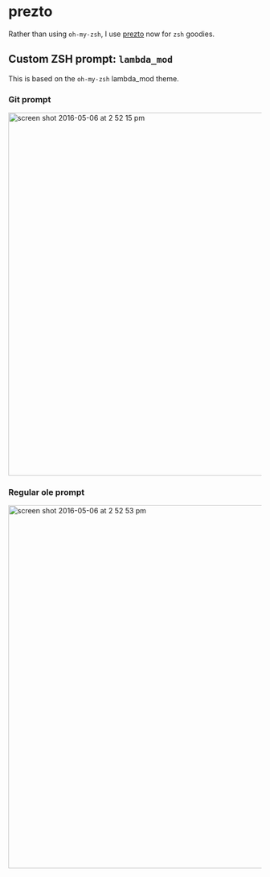 # prezto

Rather than using `oh-my-zsh`, I use [prezto](https://github.com/sorin-ionescu/prezto) now for `zsh` goodies.

## Custom ZSH prompt: `lambda_mod`

This is based on the `oh-my-zsh` lambda_mod theme.

### Git prompt

<img width="722" alt="screen shot 2016-05-06 at 2 52 15 pm" src="https://cloud.githubusercontent.com/assets/6130766/15084614/4b4d4ee2-139a-11e6-83ae-726157fbd135.png">

### Regular ole prompt

<img width="722" alt="screen shot 2016-05-06 at 2 52 53 pm" src="https://cloud.githubusercontent.com/assets/6130766/15084616/51b4bf86-139a-11e6-81c5-d2c30587760a.png">
